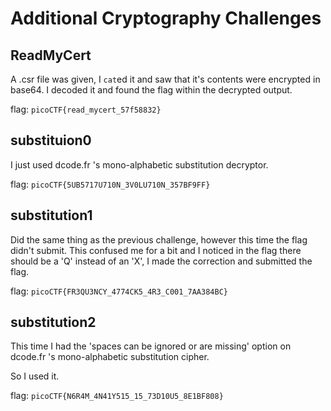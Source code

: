 # Additional Cryptography Challenges

## ReadMyCert

A .csr file was given, I `cat`ed it and saw that it's contents were encrypted in base64. I decoded it 
and found the flag within the decrypted output.

flag: `picoCTF{read_mycert_57f58832}`

## substituion0

I just used dcode.fr 's mono-alphabetic substitution decryptor.

flag: `picoCTF{5UB5717U710N_3V0LU710N_357BF9FF}`

## substitution1

Did the same thing as the previous challenge, however this time the flag didn't submit. This confused me for a bit and I noticed in the flag there should be a 'Q' instead of an 'X', I made the correction and submitted the flag.

flag: `picoCTF{FR3QU3NCY_4774CK5_4R3_C001_7AA384BC}`

## substitution2

This time I had the 'spaces can be ignored or are missing' option on dcode.fr 's mono-alphabetic substitution cipher.

So I used it.

flag: `picoCTF{N6R4M_4N41Y515_15_73D10U5_8E1BF808}`
